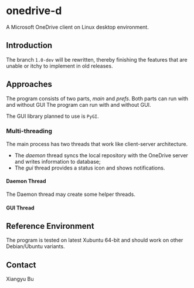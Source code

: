# onedrive-d

A Microsoft OneDrive client on Linux desktop environment.

## Introduction

The branch `1.0-dev` will be rewritten, thereby finishing the features
that are unable or itchy to implement in old releases.

## Approaches

The program consists of two parts, *main* and *prefs*. Both parts can run with and without GUI The program can run with and without GUI.

The GUI library planned to use is `PyGI`.

### Multi-threading

The main process has two threads that work like client-server architecture.
 * The *daemon* thread syncs the local repository with the OneDrive server and writes information to database;
 * The *gui* thread provides a status icon and shows notifications.

#### Daemon Thread

The Daemon thread may create some helper threads.

#### GUI Thread

## Reference Environment

The program is tested on latest Xubuntu 64-bit and should work on other Debian/Ubuntu variants.

## Contact

Xiangyu Bu